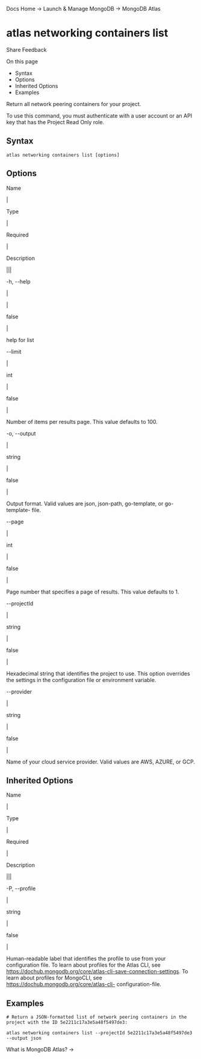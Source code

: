 Docs Home → Launch & Manage MongoDB → MongoDB Atlas

# atlas networking containers list

Share Feedback

On this page

  * Syntax
  * Options
  * Inherited Options
  * Examples

Return all network peering containers for your project.

To use this command, you must authenticate with a user account or an API key
that has the Project Read Only role.

## Syntax

    
    
    atlas networking containers list [options]  
      
  
## Options

Name

|

Type

|

Required

|

Description  
  
|||  
  
-h, --help

|

|

false

|

help for list  
  
\--limit

|

int

|

false

|

Number of items per results page. This value defaults to 100.  
  
-o, --output

|

string

|

false

|

Output format. Valid values are json, json-path, go-template, or go-template-
file.  
  
\--page

|

int

|

false

|

Page number that specifies a page of results. This value defaults to 1.  
  
\--projectId

|

string

|

false

|

Hexadecimal string that identifies the project to use. This option overrides
the settings in the configuration file or environment variable.  
  
\--provider

|

string

|

false

|

Name of your cloud service provider. Valid values are AWS, AZURE, or GCP.  
  
## Inherited Options

Name

|

Type

|

Required

|

Description  
  
|||  
  
-P, --profile

|

string

|

false

|

Human-readable label that identifies the profile to use from your
configuration file. To learn about profiles for the Atlas CLI, see
https://dochub.mongodb.org/core/atlas-cli-save-connection-settings. To learn
about profiles for MongoCLI, see https://dochub.mongodb.org/core/atlas-cli-
configuration-file.  
  
## Examples

    
    
    # Return a JSON-formatted list of network peering containers in the project with the ID 5e2211c17a3e5a48f5497de3:  
      
    atlas networking containers list --projectId 5e2211c17a3e5a48f5497de3 --output json  
  
What is MongoDB Atlas? →

